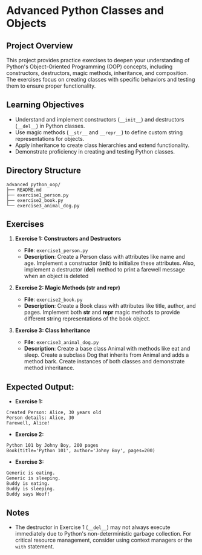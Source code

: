 # Advanced Python Classes and Objects

## Project Overview
This project provides practice exercises to deepen your understanding of Python's Object-Oriented Programming (OOP) concepts, including constructors, destructors, magic methods, inheritance, and composition. The exercises focus on creating classes with specific behaviors and testing them to ensure proper functionality.

## Learning Objectives
- Understand and implement constructors (`__init__`) and destructors (`__del__`) in Python classes.
- Use magic methods (`__str__` and `__repr__`) to define custom string representations for objects.
- Apply inheritance to create class hierarchies and extend functionality.
- Demonstrate proficiency in creating and testing Python classes.

## Directory Structure
```
advanced_python_oop/
├── README.md
├── exercise1_person.py
├── exercise2_book.py
└── exercise3_animal_dog.py
```

## Exercises
1. **Exercise 1: Constructors and Destructors**
   - **File**: `exercise1_person.py`
   - **Description**: Create a Person class with attributes like name and age. Implement a constructor (__init__) to initialize these attributes. Also, implement a destructor (__del__) method to print a farewell message when an object is deleted

2. **Exercise 2: Magic Methods (str and repr)**
   - **File**: `exercise2_book.py`
   - **Description**: Create a Book class with attributes like title, author, and pages. Implement both __str__ and __repr__ magic methods to provide different string representations of the book object.

3. **Exercise 3: Class Inheritance**
   - **File**: `exercise3_animal_dog.py`
   - **Description**: Create a base class Animal with methods like eat and sleep. Create a subclass Dog that inherits from Animal and adds a method bark. Create instances of both classes and demonstrate method inheritance.

## Expected Output:
- **Exercise 1:**
```
Created Person: Alice, 30 years old
Person details: Alice, 30
Farewell, Alice!
```


- **Exercise 2:**
```
Python 101 by Johny Boy, 200 pages
Book(title='Python 101', author='Johny Boy', pages=200)
```


- **Exercise 3:**
```
Generic is eating.
Generic is sleeping.
Buddy is eating.
Buddy is sleeping.
Buddy says Woof!
```


## Notes
- The destructor in Exercise 1 (`__del__`) may not always execute immediately due to Python's non-deterministic garbage collection. For critical resource management, consider using context managers or the `with` statement.
